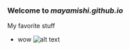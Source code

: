 ### Welcome to *mayamishi.github.io*

My favorite stuff
- wow
![alt text](https://upload.wikimedia.org/wikipedia/commons/thumb/9/90/Twemoji_1f600.svg/1200px-Twemoji_1f600.svg.png)
